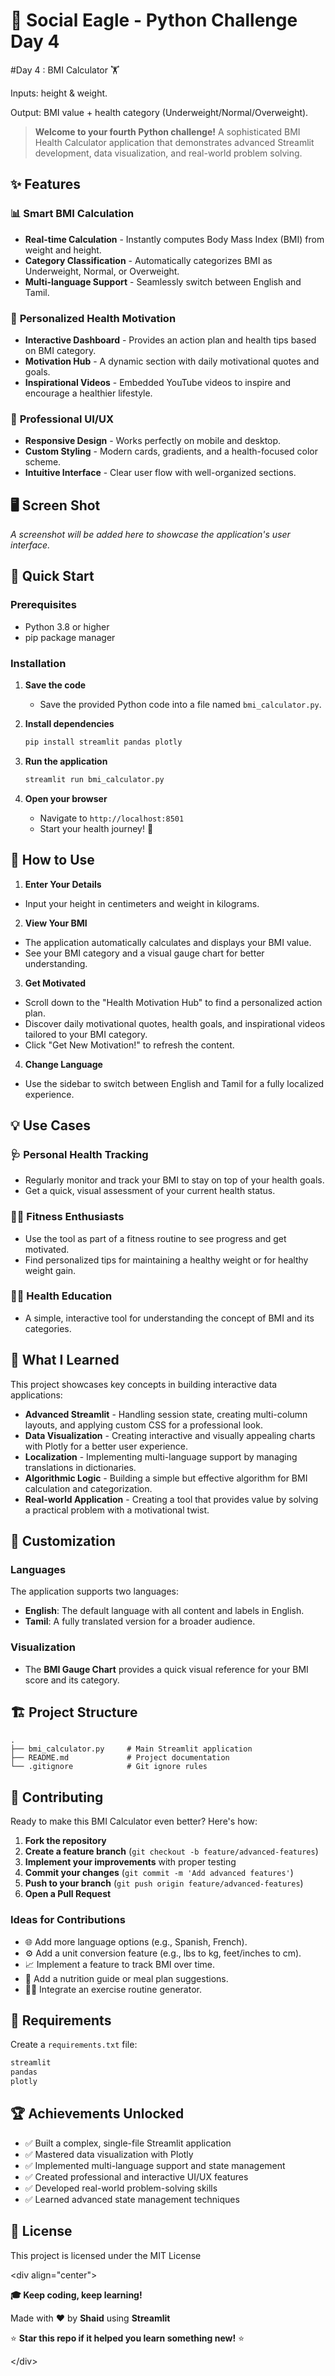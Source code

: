 # 🦅 Social Eagle - Python Challenge Day 4

#Day 4 :
BMI Calculator 🏋️

Inputs: height & weight.

Output: BMI value + health category (Underweight/Normal/Overweight).

> **Welcome to your fourth Python challenge\!** A sophisticated BMI Health Calculator application that demonstrates advanced Streamlit development, data visualization, and real-world problem solving.

## ✨ Features

### 📊 **Smart BMI Calculation**

  - **Real-time Calculation** - Instantly computes Body Mass Index (BMI) from weight and height.
  - **Category Classification** - Automatically categorizes BMI as Underweight, Normal, or Overweight.
  - **Multi-language Support** - Seamlessly switch between English and Tamil.

### 🎯 **Personalized Health Motivation**

  - **Interactive Dashboard** - Provides an action plan and health tips based on BMI category.
  - **Motivation Hub** - A dynamic section with daily motivational quotes and goals.
  - **Inspirational Videos** - Embedded YouTube videos to inspire and encourage a healthier lifestyle.

### 🎨 **Professional UI/UX**

  - **Responsive Design** - Works perfectly on mobile and desktop.
  - **Custom Styling** - Modern cards, gradients, and a health-focused color scheme.
  - **Intuitive Interface** - Clear user flow with well-organized sections.

## 🖥️ Screen Shot

*A screenshot will be added here to showcase the application's user interface.*

## 🚀 Quick Start

### Prerequisites

  - Python 3.8 or higher
  - pip package manager

### Installation

1.  **Save the code**

      - Save the provided Python code into a file named `bmi_calculator.py`.

2.  **Install dependencies**

    ```bash
    pip install streamlit pandas plotly
    ```

3.  **Run the application**

    ```bash
    streamlit run bmi_calculator.py
    ```

4.  **Open your browser**

      - Navigate to `http://localhost:8501`
      - Start your health journey\! 💪

## 🎯 How to Use

1.  **Enter Your Details**

<!-- end list -->

  - Input your height in centimeters and weight in kilograms.

<!-- end list -->

2.  **View Your BMI**

<!-- end list -->

  - The application automatically calculates and displays your BMI value.
  - See your BMI category and a visual gauge chart for better understanding.

<!-- end list -->

3.  **Get Motivated**

<!-- end list -->

  - Scroll down to the "Health Motivation Hub" to find a personalized action plan.
  - Discover daily motivational quotes, health goals, and inspirational videos tailored to your BMI category.
  - Click "Get New Motivation\!" to refresh the content.

<!-- end list -->

4.  **Change Language**

<!-- end list -->

  - Use the sidebar to switch between English and Tamil for a fully localized experience.

## 💡 Use Cases

### 🩺 **Personal Health Tracking**

  - Regularly monitor and track your BMI to stay on top of your health goals.
  - Get a quick, visual assessment of your current health status.

### 🏋️‍♂️ **Fitness Enthusiasts**

  - Use the tool as part of a fitness routine to see progress and get motivated.
  - Find personalized tips for maintaining a healthy weight or for healthy weight gain.

### 👨‍⚕️ **Health Education**

  - A simple, interactive tool for understanding the concept of BMI and its categories.

## 🧠 What I Learned

This project showcases key concepts in building interactive data applications:

  - **Advanced Streamlit** - Handling session state, creating multi-column layouts, and applying custom CSS for a professional look.
  - **Data Visualization** - Creating interactive and visually appealing charts with Plotly for a better user experience.
  - **Localization** - Implementing multi-language support by managing translations in dictionaries.
  - **Algorithmic Logic** - Building a simple but effective algorithm for BMI calculation and categorization.
  - **Real-world Application** - Creating a tool that provides value by solving a practical problem with a motivational twist.

## 🎨 Customization

### Languages

The application supports two languages:

  - **English**: The default language with all content and labels in English.
  - **Tamil**: A fully translated version for a broader audience.

### Visualization

  - The **BMI Gauge Chart** provides a quick visual reference for your BMI score and its category.

## 🏗️ Project Structure

```
.
├── bmi_calculator.py     # Main Streamlit application
├── README.md             # Project documentation  
└── .gitignore            # Git ignore rules
```

## 🤝 Contributing

Ready to make this BMI Calculator even better? Here's how:

1.  **Fork the repository**
2.  **Create a feature branch** (`git checkout -b feature/advanced-features`)
3.  **Implement your improvements** with proper testing
4.  **Commit your changes** (`git commit -m 'Add advanced features'`)
5.  **Push to your branch** (`git push origin feature/advanced-features`)
6.  **Open a Pull Request**

### Ideas for Contributions

  - 🌐 Add more language options (e.g., Spanish, French).
  - ⚙️ Add a unit conversion feature (e.g., lbs to kg, feet/inches to cm).
  - 📈 Implement a feature to track BMI over time.
  - 🍏 Add a nutrition guide or meal plan suggestions.
  - 🏋️‍♂️ Integrate an exercise routine generator.

## 📝 Requirements

Create a `requirements.txt` file:

```txt
streamlit
pandas
plotly
```

## 🏆 Achievements Unlocked

  - ✅ Built a complex, single-file Streamlit application
  - ✅ Mastered data visualization with Plotly
  - ✅ Implemented multi-language support and state management
  - ✅ Created professional and interactive UI/UX features
  - ✅ Developed real-world problem-solving skills
  - ✅ Learned advanced state management techniques

## 📄 License

This project is licensed under the MIT License

\<div align="center"\>

**🎓 Keep coding, keep learning\!**

Made with ❤️ by **Shaid** using **Streamlit**

⭐ **Star this repo if it helped you learn something new\!** ⭐

\</div\>